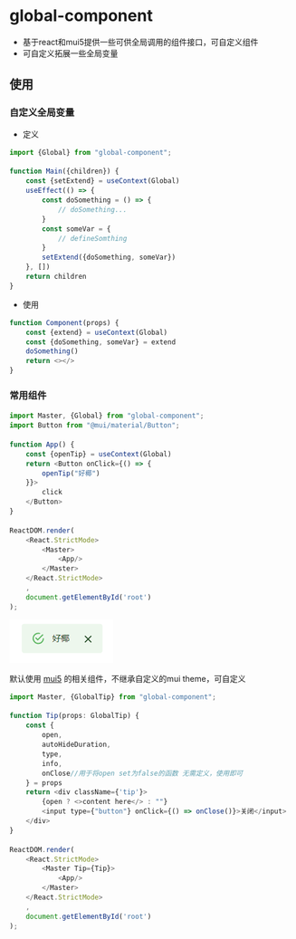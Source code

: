 # global-component

- 基于react和mui5提供一些可供全局调用的组件接口，可自定义组件
- 可自定义拓展一些全局变量

## 使用

### 自定义全局变量
- 定义
```javascript
import {Global} from "global-component";

function Main({children}) {
    const {setExtend} = useContext(Global)
    useEffect(() => {
        const doSomething = () => {
            // doSomething...
        }
        const someVar = {
            // defineSomthing
        }
        setExtend({doSomething, someVar})
    }, [])
    return children
}
```
- 使用
```javascript
function Component(props) {
    const {extend} = useContext(Global)
    const {doSomething, someVar} = extend
    doSomething()
    return <></>
}

```

### 常用组件

```javascript
import Master, {Global} from "global-component";
import Button from "@mui/material/Button";

function App() {
    const {openTip} = useContext(Global)
    return <Button onClick={() => {
        openTip("好椰")
    }}>
        click
    </Button>
}

ReactDOM.render(
    <React.StrictMode>
        <Master>
            <App/>
        </Master>
    </React.StrictMode>
    ,
    document.getElementById('root')
);
```

![img.png](img/img.png)

默认使用 [mui5](https://github.com/mui/material-ui) 的相关组件，不继承自定义的mui theme，可自定义

```javascript
import Master, {GlobalTip} from "global-component";

function Tip(props: GlobalTip) {
    const {
        open,
        autoHideDuration,
        type,
        info,
        onClose//用于将open set为false的函数 无需定义，使用即可
    } = props
    return <div className={'tip'}>
        {open ? <>content here</> : ""}
        <input type={"button"} onClick={() => onClose()}>关闭</input>
    </div>
}

ReactDOM.render(
    <React.StrictMode>
        <Master Tip={Tip}>
            <App/>
        </Master>
    </React.StrictMode>
    ,
    document.getElementById('root')
);
```


